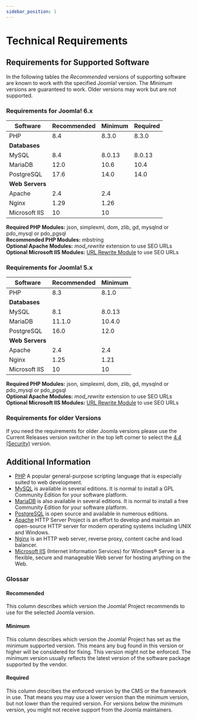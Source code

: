 ```yaml
---
sidebar_position: 1
---
```

Technical Requirements
======================

## Requirements for Supported Software

In the following tables the *Recommended* versions of supporting software are known to work with the specified 
Joomla! version. The *Minimum* versions are guaranteed to work. Older versions may work but are not supported.

### Requirements for Joomla! 6.x

| Software           | Recommended | Minimum | Required |
|--------------------|-------------|---------|----------|
| PHP                | 8.4         | 8.3.0   | 8.3.0    |
| **Databases**      |             |         |          |
| MySQL              | 8.4         | 8.0.13  | 8.0.13   |
| MariaDB            | 12.0        | 10.6    | 10.4     |
| PostgreSQL         | 17.6        | 14.0    | 14.0     |
| **Web Servers**    |             |         |          |
| Apache             | 2.4         | 2.4     |          |
| Nginx              | 1.29        | 1.26    |          |
| Microsoft IIS      | 10          | 10      |          |

**Required PHP Modules:** json, simplexml, dom, zlib, gd, mysqlnd or pdo_mysql or pdo_pgsql  
**Recommended PHP Modules:** mbstring  
**Optional Apache Modules:** _mod_rewrite_ extension to use SEO URLs  
**Optional Microsoft IIS Modules:** [URL Rewrite Module](https://www.iis.net/downloads/microsoft/url-rewrite) to use SEO URLs

### Requirements for Joomla! 5.x

| Software           | Recommended     | Minimum     |
|--------------------|-----------------|-------------|
| PHP                | 8.3             | 8.1.0       |
| **Databases**      |                 |             |
| MySQL              | 8.1             | 8.0.13      |
| MariaDB            | 11.1.0          | 10.4.0      |
| PostgreSQL         | 16.0            | 12.0        |
| **Web Servers**    |                 |             |
| Apache             | 2.4             | 2.4         |
| Nginx              | 1.25            | 1.21        |
| Microsoft IIS      | 10              | 10          |

**Required PHP Modules:** json, simplexml, dom, zlib, gd, mysqlnd or pdo_mysql or pdo_pgsql  
**Optional Apache Modules:** _mod_rewrite_ extension to use SEO URLs  
**Optional Microsoft IIS Modules:** [URL Rewrite Module](https://learn.iis.net/page.aspx/460/using-url-rewrite-module/) to use SEO URLs

### Requirements for older Versions

If you need the requirements for older Joomla versions please use the Current Releases 
version switcher in the top left corner to select the [4.4 (Security)](/versioned_docs/version-4.4/get-started/technical-requirements.md) version.

## Additional Information

- [PHP](https://www.php.net) A popular general-purpose scripting language that is especially suited to web development.
- [MySQL](https://www.mysql.com) is available in several editions. It is normal to install a GPL Community Edition for your software platform.
- [MariaDB](https://mariadb.com) is also available in several editions. It is normal to install a free Community Edition for your software platform.
- [PostgreSQL](https://www.postgresql.org/) is open source and available in numerous editions.
- [Apache](https://httpd.apache.org) HTTP Server Project is an effort to develop and maintain an open-source HTTP server for modern operating systems including UNIX and Windows.
- [Nginx](https://nginx.org) is an HTTP web server, reverse proxy, content cache and load balancer.
- [Microsoft IIS](https://www.iis.net) (Internet Information Services) for Windows® Server is a flexible, secure and manageable Web server for hosting anything on the Web.

### Glossar

#### Recommended

This column describes which version the Joomla! Project recommends to use for the selected Joomla version.

#### Minimum

This column describes which version the Joomla! Project has set as the minimum supported version.
This means any bug found in this version or higher will be considered for fixing. This version might
not be enforced. The minimum version usually reflects the latest version of the software package
supported by the vendor.

#### Required

This column describes the enforced version by the CMS or the framework in use. That means you may use
a lower version than the minimum version, but not lower than the required version. For versions below
the minimum version, you might not receive support from the Joomla maintainers.
